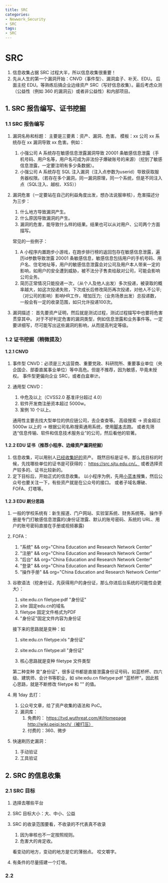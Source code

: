 ```yaml
---
title: SRC
categories:
- Newwork_Security
- SRC
tags:
- SRC
---
```


# SRC

1. 信息收集占据 SRC 过程大半，所以信息收集很重要！
2. 先从人生的第一个漏洞开始：CNVD（事件型）、漏洞盒子、补天、EDU。
    后面主挖 EDU。等熟练后搞企业边缘资产 SRC（写好信息收集）。最后考虑众测（公益性（例如 360 的漏洞云）或者非公益性）和内部项目。

## 1. SRC 报告编写、证书挖掘

### 1.1 SRC 报告编写

1. 漏洞名称和标题：
    主要是三要素：资产、漏洞、危害。
    模板：xx 公司 xx 系统存在 xx 漏洞导致 xx 危害。例如：

    1. 小强公司 A 系统存在敏感信息泄露漏洞导致 20001 条敏感信息泄露（手机号码、用户名等，用户名可成为非法份子爆破账号的来源）（挖到了敏感信息泄露，一定要注明有多少条数据）。
    2. 小强公司 A 系统存在 SQL 注入漏洞（注入点参数为userid）导致获取服务器权限。（若存在多个漏洞，同一漏洞原理，同一个系统，但是不同注入点（SQL注入、越权、XSS））

2. 漏洞危害（一定要站在自己的利益角度出发，想办法说服审核），危害描述分为三步：

    1. 什么地方导致漏洞产生。
    2. 什么原因导致漏洞的产生。
    3. 漏洞的危害，能导致什么样的结果。结果也可以从对用户、公司两个方面描写。

    常见的一些例子：

    1. A 小程序内置跑步小游戏，在跑步排行榜的返回包存在敏感信息泄露，遍历id参数导致泄露 20001 条敏感信息，敏感信息包括用户的手机号码、用户名、住宅地址等，用户的敏感信息泄露会对公司及用户本人带来一定的影响，如用户的安全遭到威胁，被不法分子售卖给敌对公司，可能会影响公司业务。
    2. 简历正常情况只能投递一次，（从个人及他人出发）多次投递，被录取的概率越大，如这次投递失败，下次成长后修改简历再次投递，对他人不公平;（对公司的影响）影响HR工作，增加压力;（业务场景出发）总投递数，一般会有一定的收录范围，如只允许投递100次。

3. 漏洞描述：
    首先要资产证明，然后就是测试过程，测试过程描写中也要将危害贯穿其中。
    对于不好判定危害的漏洞类型，例如信息泄露和业务事件等。一定要详细写，尽可能写出这些漏洞的影响，从而提高判定等级。

### 1.2 证书挖掘（稍微提及）

#### 1.2.1 CNVD

1. 事件型 CNVD：必须是三大运营商、重要党政、科研院所、重要事业单位（央企国企、部委直属事业单位）等中高危。但是不推荐，因为敏感，毕竟未授权。
    事件型更偏向企业 SRC，或者白盒审计。

2. 通用型 CNVD：

    1. 中危及以上（CVSS2.0 基准评分超过 4.0）
    2. 软件开发商注册资本超过 5000w。
    3. 案例 10 个以上。

    通用性主要去找大型单位的供应链公司，去企查查等。
    高级搜索 -> 资金超过 5000w 以上的 -> 根据公司名称搜索通用系统，使用[脚本](https://github.com/colind0pe/new_cnvd_fofa_gather)去跑。
    或者先筛选“信息传输、软件和信息技术服务业”的公司，然后看他的软著。

#### 1.2.2 EDU 证书（推荐小程序、边缘资产漏洞挖掘）

1. 信息收集，可以用别人[已经收集好的](https://mp.weixin.qq.com/s/JZswMrYcCMTM5tsdIhhL4w)资产。
    既然目标是证书，那么找目标的时候，先找哪些单位的证书是可获得的：
    https://src.sjtu.edu.cn/。
    或者选择资产较多的、证书比较新的。
2. 定下目标后，开始正式的信息收集。
    以小程序为例，先用[小蓝本](https://sou.xiaolanben.com/company/qxfe3e7e0ce35475d10284978447e852a7)搜集，然后公众号也要关注一下，有些资产就是在公众号的接口。
    或者子域名爆破、FOFA、灯塔等。

#### 1.2.3 EDU 刷分思路

1. 一般的学校系统有：新生报道、门户网站、实验室系统、财务系统等。
    操作手册是专门打敏感信息泄露的(身份证泄露、默认的账号密码、系统的 URL、用户的账号密码直接在手册或视频暴露)

2. FOFA：

    1. "系统" && org="China Education and Research Network Center" 
    2. "注册" && org="China Education and Research Network Center" 
    3. "后台" && org="China Education and Research Network Center" 
    4. "登录" && org="China Education and Research Network Center" 
    5. "操作手册" && org="China Education and Research Network Center"

3. 谷歌语法（挖身份证，先获得用户的身份证，那么你进后台系统的可能性会更大）：

    1. site:edu.cn filetype:pdf "身份证"
    2. site 固定edu.cn的域名  
    3. filetype 固定文件格式为PDF  
    4. "身份证"固定文件内容为身份证

    接下来的思路就是变种：如

    1. site:edu.cn filetype:xls "身份证"

    2. site:edu.cn filetype:all "身份证"

    3. 核心思路就是变种 filetype 文件类型

    第二种变种
    变"身份证"，很多证书都是直接泄露身份证号码，如蓝桥杯、四六级、建筑师、会计书等职业，如 site:edu.cn filetype:pdf "蓝桥杯"。因此核心思路，就是不断修改 filetype 和 "" 的值。

4. 用 1day 去打：

    1. 公众号文章，给了资产收集的语法和 PoC。
    2. 漏洞库：
        1. 免费的：
            https://tvd.wuthreat.com/#/Homepage
            http://wiki.peiqi.tech/（被打压）
        2. 付费的：360、微步

5. 快速刷历史漏洞：

    1. 手动验证
    2. 工具验证

## 2. SRC 的信息收集

### 2.1 SRC 目标

1. 选择去哪些平台

2. SRC 目标大小：大、中小、公益

3. SRC 的收录范围要看，不收录的不代表真不收录

    1. 因为审核也不一定按照规则。
    2. 危害大的肯定收。

    看变动的地方，变动的地方是它的薄弱点。
    咬文嚼字。

4. 有条件的尽量搭建一个灯塔。

### 2.2 

